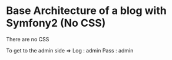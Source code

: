 Base Architecture of a blog with Symfony2
(No CSS)
========

There are no CSS 

To get to the admin side => 
Log : admin
Pass : admin





